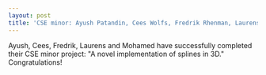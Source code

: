 ```yaml
---
layout: post
title: 'CSE minor: Ayush Patandin, Cees Wolfs, Fredrik Rhenman, Laurens Toet, Mohamed Rashad'
---
```


Ayush, Cees, Fredrik, Laurens and Mohamed have successfully completed their CSE minor project: "A novel implementation of splines in 3D." Congratulations!
